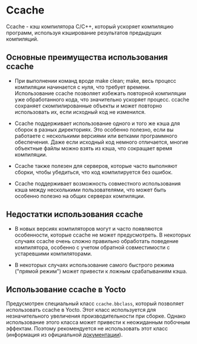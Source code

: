 # Ccache

Ccache - кэш компилятора С/С++, который ускоряет компиляцию программ, используя кэширование результатов предыдущих
компиляций.

## Основные преимущества использования ccache

* При выполнении команд вроде make clean; make, весь процесс компиляции начинается с нуля, что требует времени.
  Использование ccache позволяет избежать повторной компиляции уже обработанного кода, что значительно ускоряет процесс.
  ccache сохраняет скомпилированные объекты и может повторно использовать их, если исходный код не изменился.

* Ccache поддерживает использование одного и того же кэша для сборок в разных директориях. Это особенно полезно, если вы
  работаете с несколькими версиями или ветками программного обеспечения. Даже если исходный код немного отличается,
  многие
  объектные файлы можно взять из кэша, что сокращает время компиляции.

* Ccache также полезен для серверов, которые часто выполняют сборки, чтобы убедиться, что код компилируется без ошибок.

* Ccache поддерживает возможность совместного использования кэша между несколькими пользователями, что может быть
  особенно полезно на общих серверах компиляции.

## Недостатки использования ccache

* В новых версиях компиляторов могут и часто появляются особенности, которые ccache не может предусмотреть. В
  некоторых случаях ccache очень сложно правильно обработать поведение компилятора, особенно с учетом обратной
  совместимости с устаревшими компиляторами.

* В некоторых случаях использование самого быстрого режима ("прямой режим") может привести к ложным срабатываниям кэша.

## Использование ccache в Yocto

Предусмотрен специальный класс `ccache.bbclass`, который позволяет использовать ccache в Yocto. Этот класс используется
для незначительного увеличения производительности при сборке. Однако использование этого класса может привести к
неожиданным побочным эффектам. Поэтому рекомендуется не использовать этот класс (информация из
официальной [документации](https://docs.yoctoproject.org/3.3.1/ref-manual/classes.html#ccache-bbclass)).